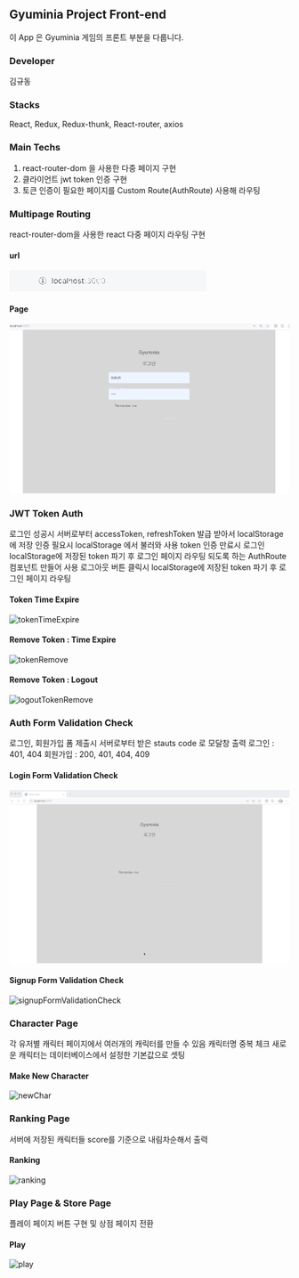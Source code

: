 ## Gyuminia Project Front-end

이 App 은 Gyuminia 게임의 프론트 부분을 다룹니다.

### Developer

김규동

### Stacks

React, Redux, Redux-thunk, React-router, axios

### Main Techs

1. react-router-dom 을 사용한 다중 페이지 구현
2. 클라이언트 jwt token 인증 구현
3. 토큰 인증이 필요한 페이지를 Custom Route(AuthRoute) 사용해 라우팅

### Multipage Routing

react-router-dom을 사용한 react 다중 페이지 라우팅 구현

#### url

![routingUrl](./src/images/routing/routingUrl.gif)

#### Page

![routingPage](./src/images/routing/routingPage.gif)

### JWT Token Auth

로그인 성공시 서버로부터 accessToken, refreshToken 발급 받아서 localStorage에 저장
인증 필요시 localStorage 에서 불러와 사용
token 인증 만료시 로그인 localStorage에 저장된 token 파기 후 로그인 페이지 라우팅 되도록 하는 AuthRoute 컴포넌트 만들어 사용
로그아웃 버튼 클릭시 localStorage에 저장된 token 파기 후 로그인 페이지 라우팅

#### Token Time Expire

![tokenTimeExpire](./src/images/jwt/tokenTimeExpire.gif)

#### Remove Token : Time Expire

![tokenRemove](./src/images/jwt/tokenRemove.gif)

#### Remove Token : Logout

![logoutTokenRemove](./src/images/jwt/logoutTokenRemove.gif)

### Auth Form Validation Check

로그인, 회원가입 폼 제출시 서버로부터 받은 stauts code 로 모달창 출력
로그인 : 401, 404
회원가입 : 200, 401, 404, 409

#### Login Form Validation Check

![loginFormValidationCheck](./src/images/validation/loginFormValidationCheck.gif)

#### Signup Form Validation Check

![signupFormValidationCheck](./src/images/validation/signupFormValidationCheck.gif)

### Character Page

각 유저별 캐릭터 페이지에서 여러개의 캐릭터를 만들 수 있음
캐릭터명 중복 체크
새로운 캐릭터는 데이터베이스에서 설정한 기본값으로 셋팅

#### Make New Character

![newChar](./src/images/character/newChar.gif)

### Ranking Page

서버에 저장된 캐릭터들 score를 기준으로 내림차순해서 출력

#### Ranking

![ranking](./src/images/ranking/ranking.gif)

### Play Page & Store Page

플레이 페이지 버튼 구현 및 상점 페이지 전환

#### Play

![play](./src/images/play/play.gif)
